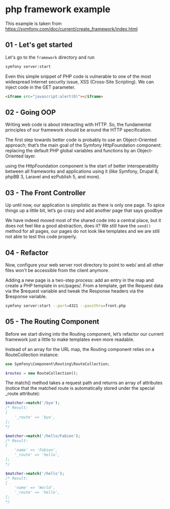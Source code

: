 # php framework example
This example is taken from https://symfony.com/doc/current/create_framework/index.html

## 01 - Let's get started
Let's go to the `framework` directory and run
```bash
symfony server:start
```

Even this simple snippet of PHP code is vulnerable to one of the most widespread Internet security issue, XSS
(Cross-Site Scripting). We can inject code in the GET parameter.

```html
<iframe src="javascript:alert(0)"></iframe>
```

## 02 - Going OOP
Writing web code is about interacting with HTTP. So, the fundamental principles of our framework should be around the
HTTP specification.

The first step towards better code is probably to use an Object-Oriented approach; that’s the main goal of the Symfony
HttpFoundation component: replacing the default PHP global variables and functions by an Object-Oriented layer.

using the HttpFoundation component is the start of better interoperability between all frameworks and applications using
it (like Symfony, Drupal 8, phpBB 3, Laravel and ezPublish 5, and more).

## 03 - The Front Controller
Up until now, our application is simplistic as there is only one page. To spice things up a little bit, let’s go crazy
and add another page that says goodbye

We have indeed moved most of the shared code into a central place, but it does not feel like a good abstraction, does
it? We still have the `send()` method for all pages, our pages do not look like templates and we are still not able to
test this code properly.

## 04 - Refactor
Now, configure your web server root directory to point to web/ and all other files won’t be accessible from the client
anymore.

Adding a new page is a two-step process: add an entry in the map and create a PHP template in src/pages/. From a
template, get the Request data via the $request variable and tweak the Response headers via the $response variable.

```bash
symfony server:start --port=4321 --passthru=front.php
```

## 05 - The Routing Component
Before we start diving into the Routing component, let’s refactor our current framework just a little to make templates
even more readable.

Instead of an array for the URL map, the Routing component relies on a RouteCollection instance:

```php
use Symfony\Component\Routing\RouteCollection;

$routes = new RouteCollection();
```

The match() method takes a request path and returns an array of attributes (notice that the matched route is
automatically stored under the special _route attribute):
```php
$matcher->match('/bye');
/* Result:
[
    '_route' => 'bye',
];
*/

$matcher->match('/hello/Fabien');
/* Result:
[
    'name' => 'Fabien',
    '_route' => 'hello',
];
*/

$matcher->match('/hello');
/* Result:
[
    'name' => 'World',
    '_route' => 'hello',
];
*/
```
